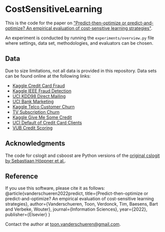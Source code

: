 # CostSensitiveLearning

This is the code for the paper on ["Predict-then-optimize or predict-and-optimize? An empirical evaluation of cost-sensitive learning strategies"](https://www.sciencedirect.com/science/article/pii/S0020025522001542).

An experiment is conducted by running the `experiments/overview.py` file where settings, data set, methodologies, and evaluators can be chosen.

## Data

Due to size limitations, not all data is provided in this repository. Data sets can be found online at the following links: 
- [Kaggle Credit Card Fraud](https://www.kaggle.com/mlg-ulb/creditcardfraud)
- [Kaggle IEEE Fraud Detection](https://www.kaggle.com/c/ieee-fraud-detection)
- [UCI KDD98 Direct Mailing](http://kdd.ics.uci.edu/databases/kddcup98/kddcup98.html)
- [UCI Bank Marketing](https://archive.ics.uci.edu/ml/datasets/Bank+Marketing)
- [Kaggle Telco Customer Churn](https://www.kaggle.com/blastchar/telco-customer-churn)
- [TV Subscription Churn](https://github.com/albahnsen/CostSensitiveClassification/blob/master/costcla/datasets/data/churn_tv_subscriptions.csv.gz)
- [Kaggle Give Me Some Credit](https://www.kaggle.com/c/GiveMeSomeCredit)
- [UCI Default of Credit Card Clients](https://archive.ics.uci.edu/ml/datasets/default+of+credit+card+clients#)
- [VUB Credit Scoring](https://github.com/vub-dl/data-csl-pdcs)

## Acknowledgments
The code for cslogit and csboost are Python versions of the [original cslogit by Sebastiaan Höppner et al.](https://github.com/SebastiaanHoppner/CostSensitiveLearning).

## Reference
If you use this software, please cite it as follows:
@article{vanderschueren2022predict,
  title={Predict-then-optimize or predict-and-optimize? An empirical evaluation of cost-sensitive learning strategies},
  author={Vanderschueren, Toon, Verdonck, Tim, Baesens, Bart and Verbeke, Wouter},
  journal={Information Sciences},
  year={2022},
  publisher={Elsevier}
}

Contact the author at [toon.vanderschueren@gmail.com](mailto:toon.vanderschueren@gmail.com).
